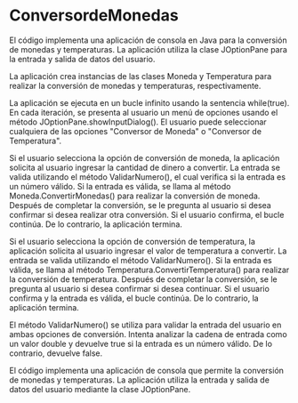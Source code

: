 # ConversordeMonedas

El código implementa una aplicación de consola en Java para la conversión de monedas y temperaturas. 
La aplicación utiliza la clase JOptionPane para la entrada y salida de datos del usuario.

La aplicación crea instancias de las clases Moneda y Temperatura para realizar la conversión de monedas y temperaturas, respectivamente.

La aplicación se ejecuta en un bucle infinito usando la sentencia while(true). En cada iteración, se presenta al usuario un menú de opciones 
usando el método JOptionPane.showInputDialog(). El usuario puede seleccionar cualquiera de las opciones "Conversor de Moneda" o "Conversor de Temperatura".

Si el usuario selecciona la opción de conversión de moneda, la aplicación solicita al usuario ingresar la cantidad de dinero a convertir. La entrada se valida 
utilizando el método ValidarNumero(), el cual verifica si la entrada es un número válido. Si la entrada es válida, se llama al método Moneda.ConvertirMonedas() 
para realizar la conversión de moneda. Después de completar la conversión, se le pregunta al usuario si desea confirmar si desea realizar otra conversión. 
Si el usuario confirma, el bucle continúa. De lo contrario, la aplicación termina.

Si el usuario selecciona la opción de conversión de temperatura, la aplicación solicita al usuario ingresar el valor de temperatura a convertir. La entrada se 
valida utilizando el método ValidarNumero(). Si la entrada es válida, se llama al método Temperatura.ConvertirTemperatura() para realizar la conversión de temperatura. 
Después de completar la conversión, se le pregunta al usuario si desea confirmar si desea continuar. Si el usuario confirma y la entrada es válida, el bucle continúa. 
De lo contrario, la aplicación termina.

El método ValidarNumero() se utiliza para validar la entrada del usuario en ambas opciones de conversión. Intenta analizar la cadena de entrada como un valor 
double y devuelve true si la entrada es un número válido. De lo contrario, devuelve false.

El código implementa una aplicación de consola que permite la conversión de monedas y temperaturas. La aplicación utiliza la entrada y salida de datos del 
usuario mediante la clase JOptionPane.
